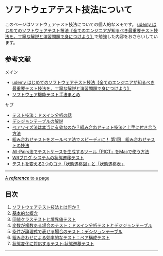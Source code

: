 # ソフトウェアテスト技法について

このページはソフトウェアテスト技法についての個人的なメモです。
[udemy はじめてのソフトウェアテスト技法【全てのエンジニアが知るべき最重要テスト技法を、丁寧な解説と演習問題で身につけよう】](https://www.udemy.com/course/software-test-design/)で勉強した内容をおさらいしています。

## 参考文献

メイン
- [udemy はじめてのソフトウェアテスト技法【全てのエンジニアが知るべき最重要テスト技法を、丁寧な解説と演習問題で身につけよう】](https://www.udemy.com/course/software-test-design/)
- [ソフトウェア機能テスト手法まとめ](https://qiita.com/yokoc1322/items/d7b4ad158698fd80f827)

サブ
- [テスト技法：ドメイン分析の話](https://note.com/suhahide/n/ncd4c46433bcb)
- [デシジョンテーブルの解説](https://softest.jp/?p=72)
- [ペアワイズ法は本当に有効なのか？組み合わせテスト技法と上手に付き合う方法](https://dev.classmethod.jp/articles/introduction-to-combination-testing-methods/)
- [組み合わせテストをオールペア法でスピーディに！ 第1回　組み合わせテストの技法](https://gihyo.jp/dev/feature/01/sp-test/0001?page=1)
- [All-Pairs法でテストケースを生成するツール「PICT」をMacで使う方法](https://qiita.com/suin/items/1561024218cadde67488)
- [WRブログ システムの状態遷移テスト](https://webrage.jp/techblog/transition_test_of_the_state_of_the_system/)
- [テストを変える2つのコツ「状態遷移図」と「状態遷移表」](https://www.qbook.jp/column/20180615_629.html)


---

[A **_reference_** to a page](./myst.md)


## 目次
1. [ソフトウェアテスト技法とは何か？](./01.md)
2. [基本的な概念](#anchor2)
3. [同値クラステストと境界値テスト](#anchor3)
4. [変数が複数ある場合のテスト：ドメイン分析テストとデジジョンテーブル](#anchor4)
5. [ 条件が論理式で表せる場合のテスト：デシジョンテーブル](#anchor5)
6. [組み合わせによる効率的なテスト：ペア構成テスト](#anchor6)
7. [状態変化に対応するテスト:状態遷移テスト](#anchor7)

---